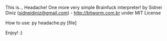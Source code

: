 This is... Headache! One more very simple Brainfuck interpreter!
by Sidnei Diniz (sidneidiniz@gmail.com) - http://bitworm.com.br
under MIT License

How to use:
py headache.py [file]

Enjoy! :)

